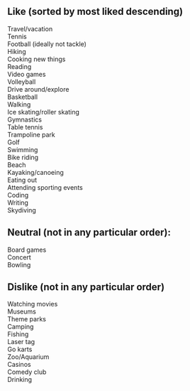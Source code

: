 ## Like (sorted by most liked descending) 

Travel/vacation  
Tennis  
Football (ideally not tackle)  
Hiking   
Cooking new things   
Reading   
Video games   
Volleyball   
Drive around/explore   
Basketball   
Walking   
Ice skating/roller skating   
Gymnastics   
Table tennis   
Trampoline park   
Golf   
Swimming   
Bike riding   
Beach   
Kayaking/canoeing   
Eating out   
Attending sporting events   
Coding   
Writing   
Skydiving   

## Neutral (not in any particular order): 

Board games   
Concert   
Bowling   
 
## Dislike (not in any particular order) 

Watching movies   
Museums   
Theme parks   
Camping   
Fishing   
Laser tag   
Go karts   
Zoo/Aquarium   
Casinos   
Comedy club   
Drinking   
